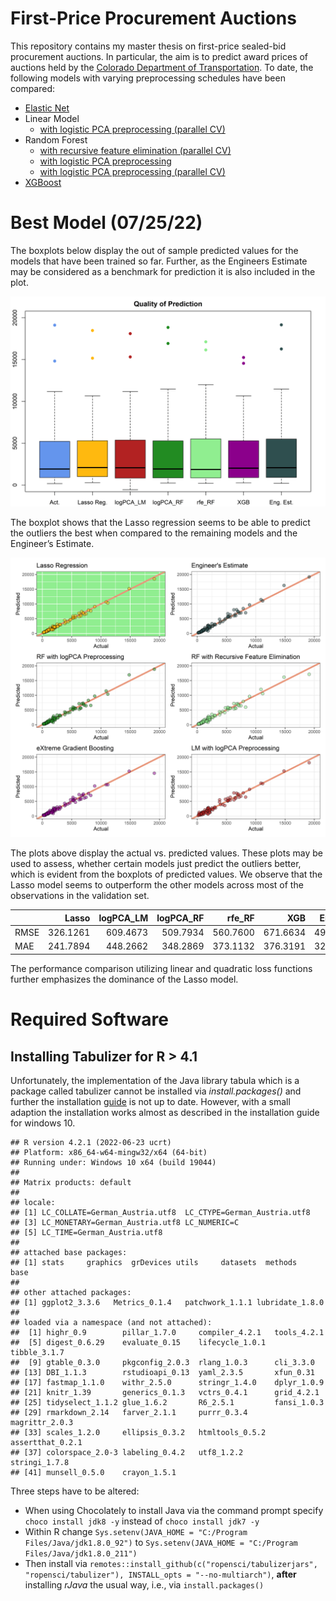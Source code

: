 First-Price Procurement Auctions
================

This repository contains my master thesis on first-price sealed-bid
procurement auctions. In particular, the aim is to predict award prices
of auctions held by the [Colorado Department of
Transportation](https://codot.gov/business/bidding/bid-tab-archives). To
date, the following models with varying preprocessing schedules have
been compared:

-   [Elastic
    Net](https://github.com/Base-R-Best-R/Auction/blob/main/Code/Models/Colab/CV_elastic_net.ipynb)
-   Linear Model
    -   [with logistic PCA preprocessing (parallel
        CV)](https://github.com/Base-R-Best-R/Auction/blob/main/Code/Models/Colab/CV_PreProcess_LM.ipynb)
-   Random Forest
    -   [with recursive feature elimination (parallel
        CV)](https://github.com/Base-R-Best-R/Auction/blob/main/Code/Models/Colab/CV_RecursiveFeatureElimination_RF.ipynb)
    -   [with logistic PCA
        preprocessing](https://github.com/Base-R-Best-R/Auction/blob/main/Code/Models/Colab/Nested_CV_PCA_RF.ipynb)
    -   [with logistic PCA preprocessing (parallel
        CV)](https://github.com/Base-R-Best-R/Auction/blob/main/Code/Models/Colab/Parallel_NestedCV_RF.ipynb)
-   [XGBoost](https://github.com/Base-R-Best-R/Auction/blob/main/Code/Models/Colab/XGboost.ipynb)

# Best Model (07/25/22)

The boxplots below display the out of sample predicted values for the
models that have been trained so far. Further, as the Engineers Estimate
may be considered as a benchmark for prediction it is also included in
the plot.

![](README_files/figure-gfm/unnamed-chunk-2-1.png)<!-- -->

The boxplot shows that the Lasso regression seems to be able to predict
the outliers the best when compared to the remaining models and the
Engineer’s Estimate.

![](README_files/figure-gfm/unnamed-chunk-3-1.png)<!-- -->

The plots above display the actual vs. predicted values. These plots may
be used to assess, whether certain models just predict the outliers
better, which is evident from the boxplots of predicted values. We
observe that the Lasso model seems to outperform the other models across
most of the observations in the validation set.

|      |    Lasso | logPCA_LM | logPCA_RF |   rfe_RF |      XGB | Eng. Est. |
|:-----|---------:|----------:|----------:|---------:|---------:|----------:|
| RMSE | 326.1261 |  609.4673 |  509.7934 | 560.7600 | 671.6634 |  497.0567 |
| MAE  | 241.7894 |  448.2662 |  348.2869 | 373.1132 | 376.3191 |  327.9388 |

The performance comparison utilizing linear and quadratic loss functions
further emphasizes the dominance of the Lasso model.

# Required Software

## Installing Tabulizer for R \> 4.1

Unfortunately, the implementation of the Java library tabula which is a
package called tabulizer cannot be installed via *install.packages()*
and further the installation
[guide](https://github.com/ropensci/tabulizer) is not up to date.
However, with a small adaption the installation works almost as
described in the installation guide for windows 10.

    ## R version 4.2.1 (2022-06-23 ucrt)
    ## Platform: x86_64-w64-mingw32/x64 (64-bit)
    ## Running under: Windows 10 x64 (build 19044)
    ## 
    ## Matrix products: default
    ## 
    ## locale:
    ## [1] LC_COLLATE=German_Austria.utf8  LC_CTYPE=German_Austria.utf8   
    ## [3] LC_MONETARY=German_Austria.utf8 LC_NUMERIC=C                   
    ## [5] LC_TIME=German_Austria.utf8    
    ## 
    ## attached base packages:
    ## [1] stats     graphics  grDevices utils     datasets  methods   base     
    ## 
    ## other attached packages:
    ## [1] ggplot2_3.3.6   Metrics_0.1.4   patchwork_1.1.1 lubridate_1.8.0
    ## 
    ## loaded via a namespace (and not attached):
    ##  [1] highr_0.9        pillar_1.7.0     compiler_4.2.1   tools_4.2.1     
    ##  [5] digest_0.6.29    evaluate_0.15    lifecycle_1.0.1  tibble_3.1.7    
    ##  [9] gtable_0.3.0     pkgconfig_2.0.3  rlang_1.0.3      cli_3.3.0       
    ## [13] DBI_1.1.3        rstudioapi_0.13  yaml_2.3.5       xfun_0.31       
    ## [17] fastmap_1.1.0    withr_2.5.0      stringr_1.4.0    dplyr_1.0.9     
    ## [21] knitr_1.39       generics_0.1.3   vctrs_0.4.1      grid_4.2.1      
    ## [25] tidyselect_1.1.2 glue_1.6.2       R6_2.5.1         fansi_1.0.3     
    ## [29] rmarkdown_2.14   farver_2.1.1     purrr_0.3.4      magrittr_2.0.3  
    ## [33] scales_1.2.0     ellipsis_0.3.2   htmltools_0.5.2  assertthat_0.2.1
    ## [37] colorspace_2.0-3 labeling_0.4.2   utf8_1.2.2       stringi_1.7.8   
    ## [41] munsell_0.5.0    crayon_1.5.1

Three steps have to be altered:

-   When using Chocolately to install Java via the command prompt
    specify `choco install jdk8 -y` instead of `choco install jdk7 -y`
-   Within R change
    `Sys.setenv(JAVA_HOME = "C:/Program Files/Java/jdk1.8.0_92")` to
    `Sys.setenv(JAVA_HOME = "C:/Program Files/Java/jdk1.8.0_211")`
-   Then install via
    `remotes::install_github(c("ropensci/tabulizerjars", "ropensci/tabulizer"), INSTALL_opts = "--no-multiarch")`,
    **after** installing *rJava* the usual way, i.e., via
    `install.packages()`
